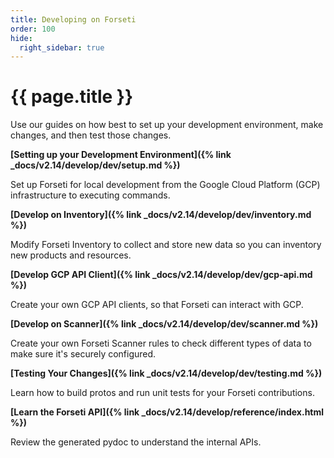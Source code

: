 ```yaml
---
title: Developing on Forseti
order: 100
hide:
  right_sidebar: true
---
```


# {{ page.title }}

Use our guides on how best to set up your development environment, make changes,
and then test those changes.

**[Setting up your Development Environment]({% link _docs/v2.14/develop/dev/setup.md %})**

Set up Forseti for local development from the Google Cloud Platform (GCP)
infrastructure to executing commands.

**[Develop on Inventory]({% link _docs/v2.14/develop/dev/inventory.md %})**

Modify Forseti Inventory to collect and store new data so you can inventory
new products and resources.

**[Develop GCP API Client]({% link _docs/v2.14/develop/dev/gcp-api.md %})**

Create your own GCP API clients, so that Forseti can interact with GCP.

**[Develop on Scanner]({% link _docs/v2.14/develop/dev/scanner.md %})**

Create your own Forseti Scanner rules to check different types of data to
make sure it's securely configured.

**[Testing Your Changes]({% link _docs/v2.14/develop/dev/testing.md %})**

Learn how to build protos and run unit tests for your Forseti contributions.

**[Learn the Forseti API]({% link _docs/v2.14/develop/reference/index.html %})**

Review the generated pydoc to understand the internal APIs.
